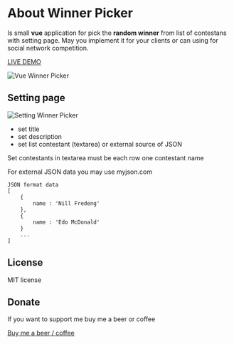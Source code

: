 
# About Winner Picker

Is small **vue** application for pick the **random winner** from list of contestans with setting page. May you implement it for your clients or can using for social network competition.
  
  [LIVE DEMO](http://vue.mcore.sk/)

  ![Vue Winner Picker](http://vue.mcore.sk/img/winner-picker-01.png)


## Setting page

  ![Setting Winner Picker](http://vue.mcore.sk/img/winner-picker-02.png)
  
 - set title
 - set description
 - set list contestant (textarea) or external source of JSON
 
 Set contestants in textarea must be each row one contestant name
 
 For external JSON data you may use myjson.com

```
JSON format data
[
	{
		name : 'Nill Fredeng'
	},
	{
		name : 'Edo McDonald'
	}
	...
]
```

## License 

MIT license

## Donate

If you want to support me buy me a beer or coffee

[Buy me a beer / coffee](https://www.paypal.com/cgi-bin/webscr?cmd=_s-xclick&hosted_button_id=CTVR3KETLZS9L&source=url)
